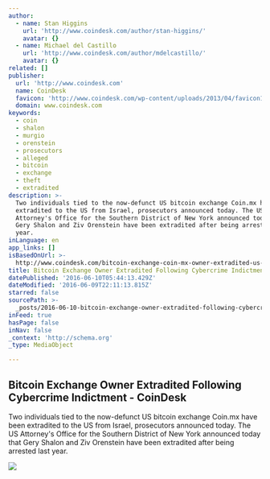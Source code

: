 ```yaml
---
author:
  - name: Stan Higgins
    url: 'http://www.coindesk.com/author/stan-higgins/'
    avatar: {}
  - name: Michael del Castillo
    url: 'http://www.coindesk.com/author/mdelcastillo/'
    avatar: {}
related: []
publisher:
  url: 'http://www.coindesk.com'
  name: CoinDesk
  favicon: 'http://www.coindesk.com/wp-content/uploads/2013/04/favicon1.ico?4d1c37'
  domain: www.coindesk.com
keywords:
  - coin
  - shalon
  - murgio
  - orenstein
  - prosecutors
  - alleged
  - bitcoin
  - exchange
  - theft
  - extradited
description: >-
  Two individuals tied to the now-defunct US bitcoin exchange Coin.mx have been
  extradited to the US from Israel, prosecutors announced today. The US
  Attorney's Office for the Southern District of New York announced today that
  Gery Shalon and Ziv Orenstein have been extradited after being arrested last
  year.
inLanguage: en
app_links: []
isBasedOnUrl: >-
  http://www.coindesk.com/bitcoin-exchange-coin-mx-owner-extradited-us-following-cybercrime-indictment/
title: Bitcoin Exchange Owner Extradited Following Cybercrime Indictment - CoinDesk
datePublished: '2016-06-10T05:44:13.429Z'
dateModified: '2016-06-09T22:11:13.815Z'
starred: false
sourcePath: >-
  _posts/2016-06-10-bitcoin-exchange-owner-extradited-following-cybercrime-indic.md
inFeed: true
hasPage: false
inNav: false
_context: 'http://schema.org'
_type: MediaObject

---
```

<article style=""><h1>Bitcoin Exchange Owner Extradited Following Cybercrime Indictment - CoinDesk</h1><p>Two individuals tied to the now-defunct US bitcoin exchange Coin.mx have been extradited to the US from Israel, prosecutors announced today. The US Attorney's Office for the Southern District of New York announced today that Gery Shalon and Ziv Orenstein have been extradited after being arrested last year.</p><img src="http://media.coindesk.com/2016/02/Justice.png" /></article>